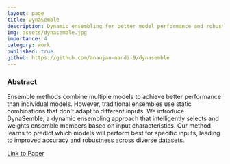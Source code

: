 ```yaml
---
layout: page
title: DynaSemble
description: Dynamic ensembling for better model performance and robustness
img: assets/dynasemble.jpg
importance: 4
category: work
published: true
github: https://github.com/ananjan-nandi-9/dynasemble
---
```


### Abstract

Ensemble methods combine multiple models to achieve better performance than individual models. However, traditional ensembles use static combinations that don't adapt to different inputs. We introduce DynaSemble, a dynamic ensembling approach that intelligently selects and weights ensemble members based on input characteristics. Our method learns to predict which models will perform best for specific inputs, leading to improved accuracy and robustness across diverse datasets.

[Link to Paper](https://example.com/dynasemble)
